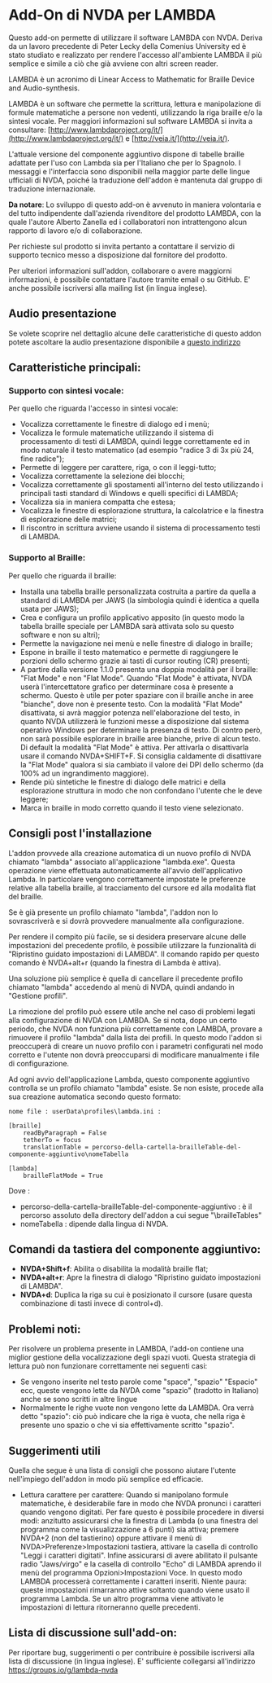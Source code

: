 ﻿# Add-On di NVDA per LAMBDA
Questo add-on permette di utilizzare il software LAMBDA con NVDA. Deriva da un lavoro precedente di Peter Lecky della  Comenius University ed è stato studiato e realizzato per rendere l'accesso all'ambiente LAMBDA il più semplice e simile a ciò che già avviene con altri screen reader.

LAMBDA è un acronimo di Linear Access to Mathematic for Braille Device and Audio-synthesis. 

LAMBDA è un software che permette la scrittura, lettura e manipolazione di formule matematiche a persone non vedenti, utilizzando la riga braille e/o la sintesi vocale.
Per maggiori informazioni sul software LAMBDA si invita a consultare:
[http://www.lambdaproject.org/it/](http://www.lambdaproject.org/it/)
e [http://veia.it/](http://veia.it/).

L'attuale versione del componente aggiuntivo dispone di tabelle braille adattate per l'uso con Lambda sia per l'Italiano che per lo Spagnolo. I messaggi e l'interfaccia sono disponibili nella maggior parte delle lingue ufficiali di NVDA, poiché la traduzione dell'addon è mantenuta dal gruppo di traduzione internazionale. 

**Da notare**: Lo sviluppo di questo add-on è avvenuto in maniera volontaria e del tutto indipendente dall'azienda rivenditore del prodotto LAMBDA, con la quale l'autore Alberto Zanella ed i collaboratori non intrattengono alcun rapporto di lavoro e/o di collaborazione. 

Per richieste sul prodotto si invita pertanto a contattare il servizio di supporto tecnico messo a disposizione dal fornitore del prodotto.

Per ulteriori informazioni sull'addon, collaborare o avere maggiorni informazioni, è possibile contattare l'autore tramite email o su GitHub. E' anche possibile iscriversi alla mailing list (in lingua inglese).


## Audio presentazione
Se volete scoprire nel dettaglio alcune delle caratteristiche di questo addon potete ascoltare la audio presentazione disponibile a 
[questo indirizzo](https://drive.google.com/file/d/0B52OCBeOqw26ZU5aZnptTWFNTVk/view?usp=sharing)

## Caratteristiche principali:

### Supporto con sintesi vocale:

Per quello che riguarda l'accesso in sintesi vocale:

* Vocalizza correttamente le finestre di dialogo ed i menù;
* Vocalizza le formule matematiche utilizzando il sistema di processamento di testi di LAMBDA, quindi legge correttamente ed in modo naturale il testo matematico (ad esempio "radice 3 di 3x più 24, fine radice");
* Permette di leggere per carattere, riga, o con il leggi-tutto;
* Vocalizza correttamente la selezione dei blocchi;
* Vocalizza correttamente gli spostamenti all'interno del testo utilizzando i principali tasti standard di Windows e quelli specifici di LAMBDA;
* Vocalizza sia in maniera compatta che estesa;
* Vocalizza le finestre di esplorazione struttura, la calcolatrice e la finestra di esplorazione delle matrici;
* Il riscontro in scrittura avviene usando il sistema di processamento testi di LAMBDA.

### Supporto al Braille:

Per quello che riguarda il braille:

* Installa una tabella braille personalizzata costruita a partire da quella a standard di LAMBDA per JAWS (la simbologia quindi è identica a quella usata per JAWS);
* Crea e configura un profilo applicativo apposito (in questo modo la tabella braille speciale per LAMBDA sarà attivata solo su questo software e non su altri);
* Permette la navigazione nei menù e nelle finestre di dialogo in braille;
* Espone in braille il testo matematico e permette di raggiungere le porzioni dello schermo grazie ai tasti di cursor routing (CR) presenti;
* A partire dalla versione 1.1.0 presenta una doppia modalità per il braille: "Flat Mode" e non "Flat Mode". Quando "Flat Mode" è attivata, NVDA userà l'intercettatore grafico per determinare cosa è presente a schermo. Questo è utile per poter spaziare con il braille anche in aree "bianche", dove non è presente testo. Con la modalità "Flat Mode" disattivata, si avrà maggior potenza nell'elaborazione del testo, in quanto NVDA utilizzerà le funzioni messe a disposizione dal sistema operativo Windows per determinare la presenza di testo. Di contro però, non sarà possibile esplorare in braille aree bianche, prive di alcun testo. Di default la modalità "Flat Mode" è attiva. Per attivarla o disattivarla usare il comando NVDA+SHIFT+F. Si consiglia caldamente di disattivare la "Flat Mode" qualora si sia cambiato il valore dei DPI dello schermo (da 100% ad un ingrandimento maggiore).
* Rende più sintetiche le finestre di dialogo delle matrici e della esplorazione struttura in modo che non confondano l'utente che le deve leggere;
* Marca in braille in modo corretto quando il testo viene selezionato.

## Consigli post l'installazione

L'addon provvede alla creazione automatica di un nuovo profilo di NVDA chiamato "lambda" associato all'applicazione "lambda.exe". Questa operazione viene effettuata automaticamente all'avvio dell'applicativo Lambda. In particolare vengono correttamente impostate le preferenze relative alla tabella braille, al tracciamento del cursore ed alla modalità flat del braille.

Se è già presente un profilo chiamato "lambda", l'addon non lo sovrascriverà e si dovrà provvedere manualmente alla configurazione.

Per rendere il compito più facile, se si desidera preservare alcune delle impostazioni del precedente profilo, è possibile utilizzare la funzionalità di "Ripristino guidato impostazioni di LAMBDA". Il comando rapido per questo comando è NVDA+alt+r (quando la finestra di Lambda è attiva).

Una soluzione più semplice è quella di cancellare il precedente profilo chiamato "lambda" accedendo al menù di NVDA, quindi andando in "Gestione profili".

La rimozione del profilo può essere utile anche nel caso di problemi legati alla configurazione di NVDA con LAMBDA.
Se si nota, dopo un certo periodo, che NVDA non funziona più correttamente con LAMBDA, provare a rimuovere il profilo "lambda" dalla lista dei profili. In questo modo l'addon si preoccuperà di creare un nuovo profilo con i parametri configurati nel modo corretto e l'utente non dovrà preoccuparsi di modificare manualmente i file di configurazione.

Ad ogni avvio dell'applicazione Lambda, questo componente aggiuntivo controlla se un profilo chiamato "lambda" esiste. Se non esiste, procede alla sua creazione automatica secondo questo formato:

```
nome file : userData\profiles\lambda.ini :

[braille]
	readByParagraph = False
	tetherTo = focus
	translationTable = percorso-della-cartella-brailleTable-del-componente-aggiuntivo\nomeTabella

[lambda]
	brailleFlatMode = True

```

Dove :
* percorso-della-cartella-brailleTable-del-componente-aggiuntivo : è il percorso assoluto della directory dell'addon a cui segue "\brailleTables"
* nomeTabella : dipende dalla lingua di NVDA.

## Comandi da tastiera del componente aggiuntivo:

* **NVDA+Shift+f**: Abilita o disabilita la modalità braille flat;
* **NVDA+alt+r**: Apre la finestra di dialogo "Ripristino guidato impostazioni di LAMBDA".
* **NVDA+d**: Duplica la riga su cui è posizionato il cursore (usare questa combinazione di tasti invece di control+d).


## Problemi noti:

Per risolvere un problema presente in LAMBDA, l'add-on contiene una miglior gestione della vocalizzazione degli spazi vuoti. Questa strategia di lettura può non funzionare correttamente nei seguenti casi:

* Se vengono inserite nel testo parole come "space", "spazio" "Espacio" ecc, queste vengono lette da NVDA come "spazio" (tradotto in Italiano) anche se sono scritti in altre lingue
 * Normalmente le righe vuote non vengono lette da LAMBDA. Ora verrà detto "spazio": ciò può indicare che la riga è vuota, che nella riga è presente uno spazio o che vi sia effettivamente scritto "spazio".
 
 ## Suggerimenti utili

Quella che segue è una lista di consigli che possono aiutare l'utente nell'impiego dell'addon in modo più semplice ed efficacie.

* Lettura carattere per carattere: Quando si manipolano formule matematiche, è desiderabile fare in modo che NVDA pronunci i caratteri quando vengono digitati. Per fare questo è possibile procedere in diversi modi: anzitutto assicurarsi che la finestra di Lambda (o una finestra del programma come la visualizzazione a 6 punti) sia attiva; premere NVDA+2 (non del tastierino) oppure attivare il menù di NVDA>Preferenze>Impostazioni tastiera, attivare la casella di controllo "Leggi i caratteri digitati". Infine assicurarsi di avere abilitato il pulsante radio "Jaws/virgo" e la casella di controllo  "Echo"  di LAMBDA aprendo il menù del programma Opzioni>Impostazioni Voce. In questo modo LAMBDA processerà correttamente i caratteri inseriti. Niente paura: queste impostazioni rimarranno attive soltanto quando viene usato il programma Lambda. Se un altro programma viene attivato le impostazioni di lettura ritorneranno quelle precedenti.

## Lista di discussione sull'add-on:

Per riportare bug, suggerimenti o per contribuire è possibile iscriversi alla lista di discussione (in lingua inglese).
E' sufficiente collegarsi all'indirizzo https://groups.io/g/lambda-nvda

